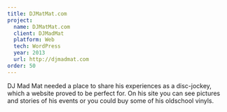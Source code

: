 ```yaml
---
title: DJMatMat.com
project:
  name: DJMatMat.com
  client: DJMadMat
  platform: Web
  tech: WordPress
  year: 2013
  url: http://djmadmat.com
order: 50
---
```


DJ Mad Mat needed a place to share his experiences as a disc-jockey, which a website proved to be perfect for. On his site you can see pictures and stories of his events or you could buy some of his oldschool vinyls.
